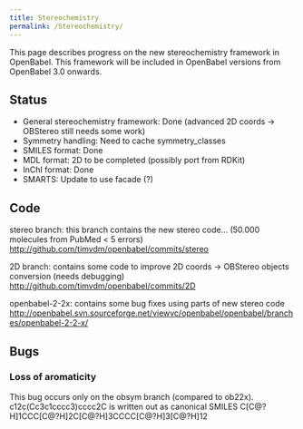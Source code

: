 ```yaml
---
title: Stereochemistry
permalink: /Stereochemistry/
---
```


This page describes progress on the new stereochemistry framework in OpenBabel. This framework will be included in OpenBabel versions from OpenBabel 3.0 onwards.

Status
------

-   General stereochemistry framework: Done (advanced 2D coords -&gt; OBStereo still needs some work)
-   Symmetry handling: Need to cache symmetry_classes
-   SMILES format: Done
-   MDL format: 2D to be completed (possibly port from RDKit)
-   InChI format: Done
-   SMARTS: Update to use facade (?)

Code
----

stereo branch: this branch contains the new stereo code... (50.000 molecules from PubMed &lt; 5 errors) <http://github.com/timvdm/openbabel/commits/stereo>

2D branch: contains some code to improve 2D coords -&gt; OBStereo objects conversion (needs debugging) <http://github.com/timvdm/openbabel/commits/2D>

openbabel-2-2x: contains some bug fixes using parts of new stereo code <http://openbabel.svn.sourceforge.net/viewvc/openbabel/openbabel/branches/openbabel-2-2-x/>

Bugs
----

### Loss of aromaticity

This bug occurs only on the obsym branch (compared to ob22x). c12c(Cc3c1cccc3)cccc2C is written out as canonical SMILES C\[C@?H\]1CCC\[C@?H\]2C\[C@?H\]3CCCC\[C@?H\]3\[C@?H\]12